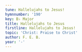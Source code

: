 ```yaml
---
tune: Hallelujahs to Jesus!
hymnnumber: '190'
key: B♭ Major
title: Hallelujahs to Jesus
firstline: Hallelujahs to Jesus!
topic: 'Christ: Praise to Christ'
author: F. E. B.
year: '-'
---
```

